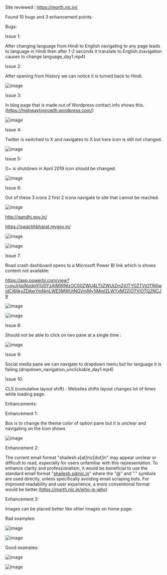 Site reviewed : https://morth.nic.in/

Found 10 bugs and 3 enhancement points: 

Bugs:

Issue 1:

After changing language from Hindi to English navigating to any page leads to language in Hindi then after 1-2 seconds it translate to English.(navigation causes to change language_day1.mp4)

Issue 2:

After opening from History we can notice it is turned back to Hindi.

![image](https://github.com/user-attachments/assets/54a92f9c-74a9-46f5-b2db-631ec08ab3d4)

Issue 3:

In blog page that is made out of Wordpress contact info shows this.(https://highwaytogrowth.wordpress.com/)

![image](https://github.com/user-attachments/assets/6c15106a-00a7-4f87-bd9e-acb0d7b96f71)

Issue 4:

Twitter is switched to X and navigates to X but here icon is still not changed.

![image](https://github.com/user-attachments/assets/fd067597-0dad-4112-af5b-0cb0d823b21e)

Issue 5:

G+ is shutdown in April 2019 icon should be changed.

![image](https://github.com/user-attachments/assets/f8edcb02-c0e9-4dcf-9120-d8f3be77f5a8)

Issue 6:

Out of these 3 icons 2 first 2 icons navigate to site that cannot be reached.

![image](https://github.com/user-attachments/assets/ab25263d-b183-47b2-bdad-dde50cfda70d)

http://gandhi.gov.in/

https://swachhbharat.mygov.in/

![image](https://github.com/user-attachments/assets/f83d8edd-2601-4279-ad02-78ea6373c7c2)

![image](https://github.com/user-attachments/assets/94f46207-958a-4c04-8efe-c262acf3d10c)

Issue 7:

Road crash dashboard opens to a Microsoft Power BI link which is shows content not available: 

https://app.powerbi.com/view?r=eyJrIjoiNzdmYjU0YzAtMWMzOC00ZWU4LTliZWUtZmZjOTY0ZTVjOTRjIiwidCI6IjkyZDAwYmNmLWE3MWUtNGVmMy1iMmI2LWYxM2ZiOTVjOTQ2NCJ9

![image](https://github.com/user-attachments/assets/0dc93cff-ffcf-47b1-a079-fd9b0386743f)

![image](https://github.com/user-attachments/assets/a2fb3674-2a77-4ae3-a0f9-ef445499c7b6)

Issue 8:

Should not be able to click on two pane at a single time :

![image](https://github.com/user-attachments/assets/39e95c80-d5f7-41ff-957b-effe678f0e95)

Issue 9:

Social media pane we can navigate to dropdown menu but for language it is failing.(dropdown_navigation_unclickable_day1.mp4)

Issue 10:

CLS (cumulative layout shift) : Websites shifts layout changes lot of times while loading page.

Enhancements:

Enhancement 1:

Box is to change the theme color of option pane but it is unclear and navigating on the icon shows 

![image](https://github.com/user-attachments/assets/70b60539-6ad1-45d1-8ac5-eda033140318)

Enhancement 2:

The current email format "shailesh.s[at]nic[dot]in" may appear unclear or difficult to read, especially for users unfamiliar with this representation. To enhance clarity and professionalism, it would be beneficial to use 
the standard email format "shailesh.s@nic.in" where the "@" and "." symbols are used directly, unless specifically avoiding email scraping bots. For improved readability and user experience, a more conventional format 
would be better.(https://morth.nic.in/who-is-who)

Enhancement 3:

Images can be placed better like other images on home page:

Bad examples:

![image](https://github.com/user-attachments/assets/e8bc2a33-f39f-44ae-ba52-8c4abb1520c9)


![image](https://github.com/user-attachments/assets/a879e829-8406-4fd0-a99e-f19c8f4e5886)



Good examples:

![image](https://github.com/user-attachments/assets/bac92407-b0d7-4aaa-8da0-5b3b6c1c5252)


![image](https://github.com/user-attachments/assets/47fda442-cb70-4ccb-b99b-ed6e6000f159)

